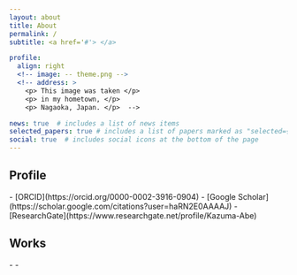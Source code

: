 ```yaml
---
layout: about
title: About
permalink: /
subtitle: <a href='#'> </a> 

profile:
  align: right
  <!-- image: -- theme.png -->
  <!-- address: >
    <p> This image was taken </p>
    <p> in my hometown, </p>
    <p> Nagaoka, Japan. </p>  -->

news: true  # includes a list of news items
selected_papers: true # includes a list of papers marked as "selected={true}"
social: true  # includes social icons at the bottom of the page
---
```


<h2><b>Profile</b></h2>
- [ORCID](https://orcid.org/0000-0002-3916-0904)
- [Google Scholar](https://scholar.google.com/citations?user=haRN2E0AAAAJ)
- [ResearchGate](https://www.researchgate.net/profile/Kazuma-Abe)

<h2><b>Works</b></h2>
-
-



